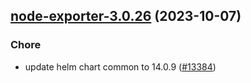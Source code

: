 

## [node-exporter-3.0.26](https://github.com/succelle/charts/compare/node-exporter-3.0.25...node-exporter-3.0.26) (2023-10-07)

### Chore

- update helm chart common to 14.0.9 ([#13384](https://github.com/succelle/charts/issues/13384))
  
  